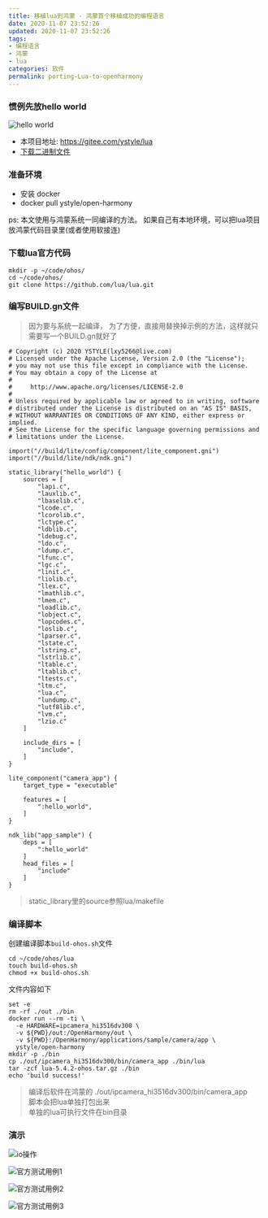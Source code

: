 ```yaml
---
title: 移植lua到鸿蒙 - 鸿蒙首个移植成功的编程语言
date: 2020-11-07 23:52:26
updated: 2020-11-07 23:52:26
tags:
- 编程语言
- 鸿蒙
- lua
categories: 软件
permalink: porting-Lua-to-openharmony
---
```


### 惯例先放hello world
![hello world](https://dl.ystyle.top/images/2020-11/WindowsTerminal_2020-11-07_23-28-08.png)

- 本项目地址: https://gitee.com/ystyle/lua
- [下载二进制文件](https://gitee.com/ystyle/lua/releases/v5.4.2)


### 准备环境
- 安装 docker
- docker pull ystyle/open-harmony

ps: 本文使用与鸿蒙系统一同编译的方法。 如果自己有本地环境，可以把lua项目放鸿蒙代码目录里(或者使用软接连)

### 下载lua官方代码
```shell
mkdir -p ~/code/ohos/
cd ~/code/ohos/
git clone https://github.com/lua/lua.git
```

### 编写BUILD.gn文件
>因为要与系统一起编译， 为了方便，直接用替换掉示例的方法，这样就只需要写一个BUILD.gn就好了


```gn
# Copyright (c) 2020 YSTYLE(lxy5266@live.com)
# Licensed under the Apache License, Version 2.0 (the "License");
# you may not use this file except in compliance with the License.
# You may obtain a copy of the License at
#
#     http://www.apache.org/licenses/LICENSE-2.0
#
# Unless required by applicable law or agreed to in writing, software
# distributed under the License is distributed on an "AS IS" BASIS,
# WITHOUT WARRANTIES OR CONDITIONS OF ANY KIND, either express or implied.
# See the License for the specific language governing permissions and
# limitations under the License.

import("//build/lite/config/component/lite_component.gni")
import("//build/lite/ndk/ndk.gni")

static_library("hello_world") {
    sources = [
        "lapi.c",
        "lauxlib.c",
        "lbaselib.c",
        "lcode.c",
        "lcorolib.c",
        "lctype.c",
        "ldblib.c",
        "ldebug.c",
        "ldo.c",
        "ldump.c",
        "lfunc.c",
        "lgc.c",
        "linit.c",
        "liolib.c",
        "llex.c",
        "lmathlib.c",
        "lmem.c",
        "loadlib.c",
        "lobject.c",
        "lopcodes.c",
        "loslib.c",
        "lparser.c",
        "lstate.c",
        "lstring.c",
        "lstrlib.c",
        "ltable.c",
        "ltablib.c",
        "ltests.c",
        "ltm.c",
        "lua.c",
        "lundump.c",
        "lutf8lib.c",
        "lvm.c",
        "lzio.c"
    ]

    include_dirs = [
        "include",
    ]
}

lite_component("camera_app") {
    target_type = "executable"

    features = [
        ":hello_world",
    ]
}

ndk_lib("app_sample") {
    deps = [
        ":hello_world"
    ]
    head_files = [
        "include"
    ]
}

```

>static_library里的source参照lua/makefile

### 编译脚本
创建编译脚本`build-ohos.sh`文件

```shell
cd ~/code/ohos/lua
touch build-ohos.sh
chmod +x build-ohos.sh
```

文件内容如下
```shell
set -e
rm -rf ./out ./bin
docker run --rm -ti \
  -e HARDWARE=ipcamera_hi3516dv300 \
  -v ${PWD}/out:/OpenHarmony/out \
  -v ${PWD}:/OpenHarmony/applications/sample/camera/app \
  ystyle/open-harmony
mkdir -p ./bin
cp ./out/ipcamera_hi3516dv300/bin/camera_app ./bin/lua
tar -zcf lua-5.4.2-ohos.tar.gz ./bin
echo 'build success!'
```

>编译后软件在鸿蒙的 ./out/ipcamera_hi3516dv300/bin/camera_app  
>脚本会把lua单独打包出来  
>单独的lua可执行文件在bin目录 

### 演示
![io操作](https://dl.ystyle.top/images/2020-11/WindowsTerminal_2020-11-07_23-46-45.png)

![官方测试用例1](https://dl.ystyle.top/images/2020-11/WindowsTerminal_2020-11-07_23-48-58.png)

![官方测试用例2](https://dl.ystyle.top/images/2020-11/WindowsTerminal_2020-11-07_23-50-10.png)

![官方测试用例3](https://dl.ystyle.top/images/2020-11/WindowsTerminal_2020-11-07_23-51-01.png)

